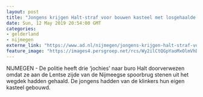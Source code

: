 ```yaml
---
layout: post
title: "Jongens krijgen Halt-straf voor bouwen kasteel met losgehaalde straatklinkers"
date: Sun, 12 May 2019 20:54:00 GMT
categories: 
- gelderland 
- nijmegen 
externe_link: "https://www.ad.nl/nijmegen/jongens-krijgen-halt-straf-voor-bouwen-kasteel-met-losgehaalde-straatklinkers~af0ff06d/"
feature_image: "https://images4.persgroep.net/rcs/Wy2ilCtQGpYaoMxOlmVhDoGMOI4/diocontent/148152350/_fitwidth/400/?appId=21791a8992982cd8da851550a453bd7f&quality=0.7"
---
```


NIJMEGEN - De politie heeft drie ‘jochies’ naar buro Halt doorverwezen omdat ze aan de Lentse zijde van de Nijmeegse spoorbrug stenen uit het wegdek hadden gehaald. De jongens hadden van de klinkers hun eigen kasteel gebouwd.
